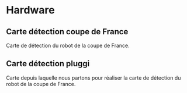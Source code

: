 # Hardware

## Carte détection coupe de France

Carte de détection du robot de la coupe de France.

## Carte détection pluggi

Carte depuis laquelle nous partons pour réaliser la carte de détection du robot de la coupe de France.
